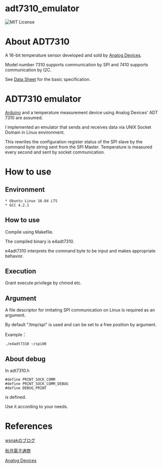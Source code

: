 # adt7310_emulator
![MIT License](https://img.shields.io/github/license/mashape/apistatus.svg)

# About ADT7310
A 16-bit temperature sensor developed and sold by [Analog Devices](https://www.analog.com/jp/index.html).

Model number 7310 supports communication by SPI and 7410 supports communication by I2C.

See [Data Sheet](https://www.analog.com/media/en/technical-documentation/data-sheets/ADT7310.pdf) for the basic specification.

# ADT7310 emulator
[Arduino](https://www.arduino.cc/) and a temperature measurement device using Analog Devices' ADT 7310 are assumed.

I implemented an emulator that sends and receives data via UNIX Socket Domain in Linux environment.

This rewrites the configuration register status of the SPI slave by the command byte string sent from the SPI Master.
Temperature is measured every second and sent by socket communication.

# How to use
## Environment
    * Ubuntu Linux 16.04 LTS
    * GCC 4.2.1

## How to use
Compile using Makefile.

The compiled binary is e4adt7310.

e4adt7310 interprets the command byte to be input and makes appropriate behavior.

## Execution
Grant execute privilege by chmod etc.

## Argument
A file descriptor for imitating SPI communication on Linux is required as an argument.

By default "/tmp/spi" is used and can be set to a free position by argument.

Example：
```
./e4adt7310 ~/spi00
```

## About debug
In adt7310.h
```
#define PRINT_SOCK_COMM
#define PRINT_SOCK_COMM_DEBUG
#define DEBUG_PRINT
```
is defined.

Use it according to your needs.


# References
[wsnakのブログ](http://www.wsnak.com/wsnakblog/?p=249)

[秋月電子通商](http://akizukidenshi.com/catalog/g/gM-06708/)

[Analog Devices](https://www.analog.com/jp/index.html)

